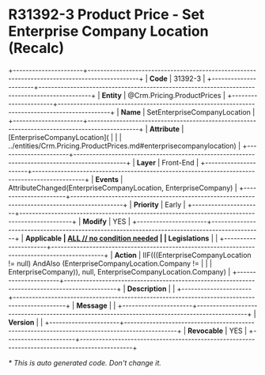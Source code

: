 ﻿---
erp.type: front-end-business-rule
erp.entity: Crm.Pricing.ProductPrices
---

# R31392-3 Product Price - Set Enterprise Company Location (Recalc)
+----------------------+----------------------------------------------------------------------------------------------+
| **Code**             | 31392-3                                                                                      |
+----------------------+----------------------------------------------------------------------------------------------+
| **Entity**           | @Crm.Pricing.ProductPrices                                                                   |
+----------------------+----------------------------------------------------------------------------------------------+
| **Name**             | SetEnterpriseCompanyLocation                                                                 |
+----------------------+----------------------------------------------------------------------------------------------+
| **Attribute**        | [EnterpriseCompanyLocation](                                                                 |
|                      | ../entities/Crm.Pricing.ProductPrices.md#enterprisecompanylocation)                          |
+----------------------+----------------------------------------------------------------------------------------------+
| **Layer**            | Front-End                                                                                    |
+----------------------+----------------------------------------------------------------------------------------------+
| **Events**           | AttributeChanged(EnterpriseCompanyLocation, EnterpriseCompany)                               |
+----------------------+----------------------------------------------------------------------------------------------+
| **Priority**         | Early                                                                                        |
+----------------------+----------------------------------------------------------------------------------------------+
| **Modify**           | YES                                                                                          |
+----------------------+----------------------------------------------------------------------------------------------+
| **Applicable         | [ALL // no condition needed](xref:applicable-legislations)                                   |
| Legislations**       |                                                                                              |
+----------------------+----------------------------------------------------------------------------------------------+
| **Action**           | IIF(((EnterpriseCompanyLocation != null) AndAlso (EnterpriseCompanyLocation.Company !=       |
|                      | EnterpriseCompany)), null, EnterpriseCompanyLocation.Company)                                |
+----------------------+----------------------------------------------------------------------------------------------+
| **Description**      |                                                                                              |
+----------------------+----------------------------------------------------------------------------------------------+
| **Message**          |                                                                                              |
+----------------------+----------------------------------------------------------------------------------------------+
| **Version**          |                                                                                              |
+----------------------+----------------------------------------------------------------------------------------------+
| **Revocable**        | YES                                                                                          |
+----------------------+----------------------------------------------------------------------------------------------+

*\* This is auto generated code. Don't change it.*

